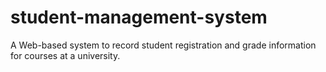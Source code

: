# student-management-system
A Web-based system to record student registration and grade information for courses at a university.
